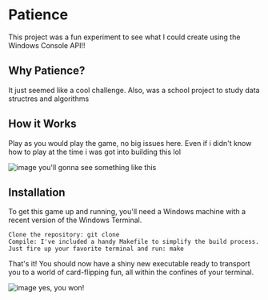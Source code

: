 # Patience
This project was a fun experiment to see what I could create using the Windows Console API!!

## Why Patience?
It just seemed like a cool challenge. Also, was a school project to study data structres and algorithms

## How it Works
Play as you would play the game, no big issues here. Even if i didn't know how to play at the time i was got into building this lol

![image](https://github.com/user-attachments/assets/e212661c-0b66-45fc-94c2-8fe9a906785d)
you'll gonna see something like this

## Installation

To get this game up and running, you'll need a Windows machine with a recent version of the Windows Terminal.

    Clone the repository: git clone
    Compile: I've included a handy Makefile to simplify the build process. Just fire up your favorite terminal and run: make

That's it! You should now have a shiny new executable ready to transport you to a world of card-flipping fun, all within the confines of your terminal.

![image](https://github.com/user-attachments/assets/cbb2f109-e4f3-4b9b-b6ca-2de4b2a1f709)
yes, you won!

